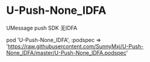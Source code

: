 # U-Push-None_IDFA

UMessage push SDK 无IDFA

pod 'U-Push-None_IDFA', :podspec => 'https://raw.githubusercontent.com/SunnyMxj/U-Push-None_IDFA/master/U-Push-None_IDFA.podspec'
